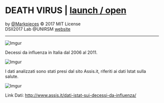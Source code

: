 
# DEATH VIRUS | [launch / open](http://dsii-2017-unirsm.github.io/Markpieces/Flu_Definitivo)

by [@Markpieces](https://github.com/Markpieces) © 2017 MIT License  
DSII2017 Lab @UNIRSM [website](http://dsii-2017-unirsm.github.io)

----

![Imgur](http://i.imgur.com/RwqwyY4.png)

Decessi da influenza in Italia dal 2006 al 2011.

![Imgur](http://i.imgur.com/TCAmEg1.png)

I dati analizzati sono stati presi dal sito Assis.it, riferiti ai dati Istat sulla salute.

![Imgur](http://i.imgur.com/HY9D5lc.png)

Link Dati:
http://www.assis.it/dati-istat-sui-decessi-da-influenza/

